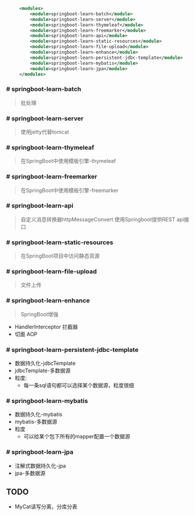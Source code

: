 ```xml
     <modules>
         <module>springboot-learn-batch</module>
         <module>springboot-learn-server</module>
         <module>springboot-learn-thymeleaf</module>
         <module>springboot-learn-freemarker</module>
         <module>springboot-learn-api</module>
         <module>springboot-learn-static-resources</module>
         <module>springboot-learn-file-upload</module>
         <module>springboot-learn-enhance</module>
         <module>springboot-learn-persistent-jdbc-template</module>
         <module>springboot-learn-mybatis</module>
         <module>springboot-learn-jpa</module>
     </modules>
```

### # springboot-learn-batch
> 批处理

### # springboot-learn-server
> 使用jetty代替tomcat

### # springboot-learn-thymeleaf
> 在SpringBoot中使用模板引擎-thymeleaf

### # springboot-learn-freemarker
> 在SpringBoot中使用模板引擎-freemarker

### # springboot-learn-api
> 自定义消息转换器httpMessageConvert
> 使用Springboot提供REST api接口

### # springboot-learn-static-resources
> 在SpringBoot项目中访问静态资源


### # springboot-learn-file-upload
> 文件上传

### # springboot-learn-enhance
> SpringBoot增强
* HandlerInterceptor    拦截器
* 切面                    AOP

### # springboot-learn-persistent-jdbc-template
* 数据持久化-jdbcTemplate
* jdbcTemplate-多数据源
* 粒度:
    * 每一条sql语句都可以选择某个数据源，粒度很细

### # springboot-learn-mybatis
* 数据持久化-mybatis
* mybatis-多数据源
* 粒度
    * 可以给某个包下所有的mapper配置一个数据源

### # springboot-learn-jpa
* 注解式数据持久化-jpa
* jpa-多数据源


## TODO
* MyCat读写分离，分库分表